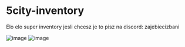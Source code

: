 # 5city-inventory

Elo elo super inventory jesli chcesz je to pisz na discord: zajebiecizbani

![image](https://github.com/user-attachments/assets/bc151b19-7ab5-4bff-be53-7c889350bd43)
![image](https://github.com/user-attachments/assets/dbabf8f0-64bd-472d-b342-ef6ab3a1b061)
